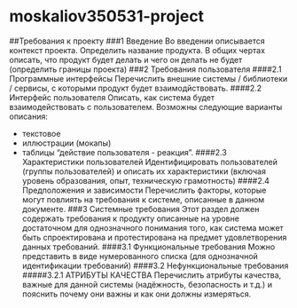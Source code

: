 # moskaliov350531-project

##Требования к проекту
###1 Введение
Во введении описывается контекст проекта. Определить название продукта. В общих чертах описать, что продукт будет делать и чего он делать не будет (определить границы проекта)
###2 Требования пользователя
####2.1 Программные интерфейсы
Перечислить внешние системы / библиотеки / сервисы, с которыми продукт будет взаимодйствовать.
####2.2 Интерфейс пользователя
Описать, как система будет взаимодействовать с пользователем. Возможны следующие варианты описания:
-	текстовое
-	иллюстрации (мокапы)
-	таблицы “действие пользователя - реакция”.
####2.3 Характеристики пользователей
Идентифицировать пользователей (группы пользователей) и описать их характеристики (включая уровень образования, опыт, техническую грамотность)
####2.4 Предположения и зависимости
Перечислить факторы, которые могут повлиять на требования к системе, описанные в данном документе.
###3 Системные требования
Этот раздел должен содержать требования к продукту описанные на уровне достаточном для однозначного понимания того, как система может быть спроектирована и протестирована на предмет удовлетворения данных требований.
####3.1 Функциональные требования
Можно представить в виде нумерованного списка (для однозначной идентификации требований)
####3.2 Нефункциональные требования
#####3.2.1 АТРИБУТЫ КАЧЕСТВА
Перечислить атрибуты качества, важные для данной системы (надёжность, безопасность и т.д.) и пояснить почему они важны и как они должны измеряться.

